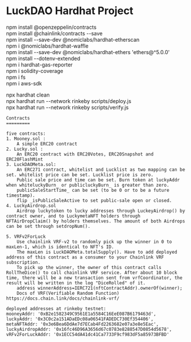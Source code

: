 LuckDAO Hardhat Project
=======================

npm install @openzeppelin/contracts  
npm install @chainlink/contracts --save  
npm install --save-dev @nomiclabs/hardhat-etherscan   
npm i @nomiclabs/hardhat-waffle   
npm install --save-dev @nomiclabs/hardhat-ethers 'ethers@\^5.0.0'   
npm install --dotenv-extended  
npm i hardhat-gas-reporter   
npm i solidity-coverage   
npm i fs   
npm i aws-sdk

<!-- deploy and verify contracts -->
npx hardhat clean   
npx hardhat run --network rinkeby scripts/deploy.js  
npx hardhat run --network rinkeby scripts/verify.js  

<!-- 
deploy at mainnet change to: --network mainnet
deploy parameters and deployed addresses are saved in scripts/deployParams.json

verify a single contract:
npx hardhat verify --network rinkeby --contract contracts/Mooney.sol:Mooney  <your deployed address> 
-->
```
Contracts
=========

five contracts: 
1. Mooney.sol :
	A simple ERC20 contract 
2. Lucky.sol :
	An ERC20 contract with ERC20Votes, ERC20Snapshot and ERC20FlashMint 
3. LuckDAOMeta.sol: 
	An ERC271 contract, whitelist and Lucklist as two mapping can be set. whitelist price can be set. Lucklist price is zero.
	Public sale price and time can be set. Burn token at luckyAddr when whiteluckyBurn_ or publicluckyBurn_ is greater than zero.
	publicSaleStartTime_ can be set (to be 0 or to be a future timestamp).
	flip _isPublicSaleActive to set public-sale open or closed. 
4. LuckyAirdrop.sol
	Airdrop luckytoken to lucky addresses through LuckeyAirdrop() by contract owner, and to LuckymetaNFT holders through 	NFTAirDropClaim() by holders themselves. The amount of both Airdrops can be set through setdropNum(). 

5. VRFv2ForLuck 
	Use chainlink VRF-v2 to randomly pick up the winner in 0 to maxLen-1, which is identical to NFT's ID. 
	The maxLen is LuckDAOMeta.totalSupply(). Have to add deployed address of this contract as a consumer to your Chainlink VRF subscription. 
	To pick up the winner, the owner of this contract calls RollTheDice() to call chainlink VRF service. After about 10 block time, there will be a new transaction sent from vrfCoordinator, the result will be written in the log "DiceRolled" of it.
    address winnerAddress=IERC721(nftContractAddr).ownerOf(winner);
    Docs of VRF(Verifiable Random Function) https://docs.chain.link/docs/chainlink-vrf/

deployed addresses at rinkeby testnet: 
mooneyAddr: '0xB2e1582349C9561E1a5584C16EeE087B6179463d',
luckyAddr: '0x3C0c2a151ADaEDc08a06541FADEDC730Ef354406', 
metaNFTAddr: '0x3e6Bea6DdAe7d7ECab4Fd2263682e07a3e8e5Eac', 
luckyAirdropAddr: '0x16fc46D96A3656d67c0783e8288547D0854d5678', 
vRFv2ForLuckAddr: '0x1ECC54dA41dc41Ca7733F9cf983dF5a85973BFBD'
